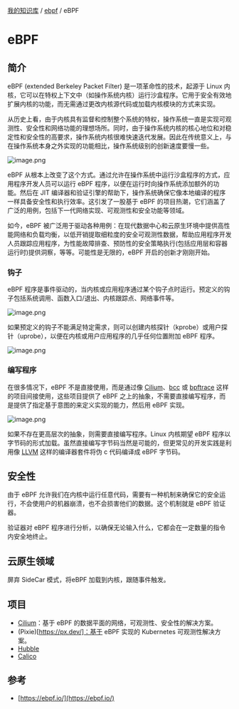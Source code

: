 [我的知识库](../README.md) / [ebpf](zz_gneratered_mdi.md) / eBPF

# eBPF

## 简介

eBPF (extended Berkeley Packet Filter) 是一项革命性的技术，起源于 Linux 内核，它可以在特权上下文中（如操作系统内核）运行沙盒程序。它用于安全有效地扩展内核的功能，而无需通过更改内核源代码或加载内核模块的方式来实现。

从历史上看，由于内核具有监督和控制整个系统的特权，操作系统一直是实现可观测性、安全性和网络功能的理想场所。同时，由于操作系统内核的核心地位和对稳定性和安全性的高要求，操作系统内核很难快速迭代发展。因此在传统意义上，与在操作系统本身之外实现的功能相比，操作系统级别的创新速度要慢一些。

![image.png](https://images.poneding.com/2024/04/202404081047220.png)

eBPF 从根本上改变了这个方式。通过允许在操作系统中运行沙盒程序的方式，应用程序开发人员可以运行 eBPF 程序，以便在运行时向操作系统添加额外的功能。然后在 JIT 编译器和验证引擎的帮助下，操作系统确保它像本地编译的程序一样具备安全性和执行效率。这引发了一股基于 eBPF 的项目热潮，它们涵盖了广泛的用例，包括下一代网络实现、可观测性和安全功能等领域。

如今，eBPF 被广泛用于驱动各种用例：在现代数据中心和云原生环境中提供高性能网络和负载均衡，以低开销提取细粒度的安全可观测性数据，帮助应用程序开发人员跟踪应用程序，为性能故障排查、预防性的安全策略执行(包括应用层和容器运行时)提供洞察，等等。可能性是无限的，eBPF 开启的创新才刚刚开始。

### 钩子

eBPF 程序是事件驱动的，当内核或应用程序通过某个钩子点时运行。预定义的钩子包括系统调用、函数入口/退出、内核跟踪点、网络事件等。

![image.png](https://images.poneding.com/2024/04/202404081050866.png)

如果预定义的钩子不能满足特定需求，则可以创建内核探针（kprobe）或用户探针（uprobe），以便在内核或用户应用程序的几乎任何位置附加 eBPF 程序。

![image.png](https://images.poneding.com/2024/04/202404081052825.png)

### 编写程序

在很多情况下，eBPF 不是直接使用，而是通过像 [Cilium](https://ebpf.io/projects/#cilium)、[bcc](https://ebpf.io/projects/#bcc) 或 [bpftrace](https://ebpf.io/projects/#bpftrace) 这样的项目间接使用，这些项目提供了 eBPF 之上的抽象，不需要直接编写程序，而是提供了指定基于意图的来定义实现的能力，然后用 eBPF 实现。

![image.png](https://images.poneding.com/2024/04/202404081057024.png)


如果不存在更高层次的抽象，则需要直接编写程序。Linux 内核期望 eBPF 程序以字节码的形式加载。虽然直接编写字节码当然是可能的，但更常见的开发实践是利用像 [LLVM](https://llvm.org/) 这样的编译器套件将伪 c 代码编译成 eBPF 字节码。

## 安全性

由于 eBPF 允许我们在内核中运行任意代码，需要有一种机制来确保它的安全运行，不会使用户的机器崩溃，也不会损害他们的数据。这个机制就是 eBPF 验证器。

验证器对 eBPF 程序进行分析，以确保无论输入什么，它都会在一定数量的指令内安全地终止。

## 云原生领域

屏弃 SideCar 模式，将eBPF 加载到内核，跟随事件触发。

## 项目

- [Cilium](https://cilium.io/)：基于 eBPF 的数据平面的网络，可观测性、安全性的解决方案。
- (Pixie)[https://px.dev/]：基于 eBPF 实现的 Kubernetes 可观测性解决方案。
- [Hubble](https://github.com/cilium/hubble)
- [Calico](https://github.com/projectcalico/calico)

## 参考

- [https://ebpf.io/](https://ebpf.io/)
